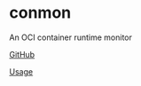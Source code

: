 # conmon

An OCI container runtime monitor

[GitHub](https://github.com/containers/conmon)

[Usage](https://github.com/containernetworking/cni/tree/master/cnitool)
